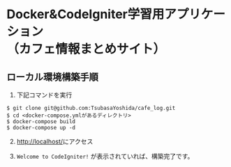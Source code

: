 # Docker&CodeIgniter学習用アプリケーション<br>（カフェ情報まとめサイト）

## ローカル環境構築手順

1. 下記コマンドを実行

```
$ git clone git@github.com:TsubasaYoshida/cafe_log.git
$ cd <docker-compose.ymlがあるディレクトリ>
$ docker-compose build
$ docker-compose up -d
```

2. [http://localhost/](http://localhost/)にアクセス

3. `Welcome to CodeIgniter!` が表示されていれば、構築完了です。
